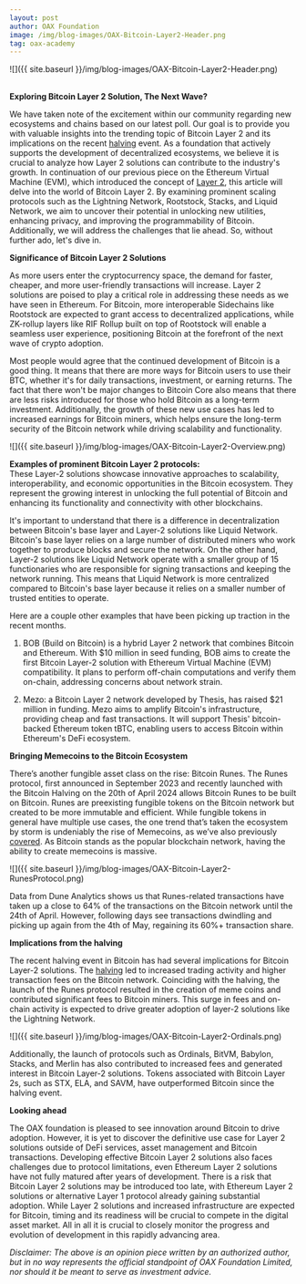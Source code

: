 ```yaml
---
layout: post
author: OAX Foundation
image: /img/blog-images/OAX-Bitcoin-Layer2-Header.png
tag: oax-academy
---
```


![]({{ site.baseurl }}/img/blog-images/OAX-Bitcoin-Layer2-Header.png)

<br><b>Exploring Bitcoin Layer 2 Solution, The Next Wave?</b>

We have taken note of the excitement within our community regarding new ecosystems and chains based on our latest poll. Our goal is to provide you with valuable insights into the trending topic of Bitcoin Layer 2 and its implications on the recent <a href="https://www.oax.org/2024/02/21/Unraveling-the-Impact-of-Bitcoin-Halving-on-the-Industry.html">halving</a> event. As a foundation that actively supports the development of decentralized ecosystems, we believe it is crucial to analyze how Layer 2 solutions can contribute to the industry's growth. In continuation of our previous piece on the Ethereum Virtual Machine (EVM), which introduced the concept of <a href="https://www.oax.org/2023/08/11/A-New-Wave-of-Layer-2-Scaling-Solutions.html">Layer 2</a>, this article will delve into the world of Bitcoin Layer 2. By examining prominent scaling protocols such as the Lightning Network, Rootstock, Stacks, and Liquid Network, we aim to uncover their potential in unlocking new utilities, enhancing privacy, and improving the programmability of Bitcoin. Additionally, we will address the challenges that lie ahead. So, without further ado, let's dive in.

<b>Significance of Bitcoin Layer 2 Solutions</b>

As more users enter the cryptocurrency space, the demand for faster, cheaper, and more user-friendly transactions will increase. Layer 2 solutions are poised to play a critical role in addressing these needs as we have seen in Ethereum. For Bitcoin, more interoperable Sidechains like Rootstock are expected to grant access to decentralized applications, while ZK-rollup layers like RIF Rollup built on top of Rootstock will enable a seamless user experience, positioning Bitcoin at the forefront of the next wave of crypto adoption.

Most people would agree that the continued development of Bitcoin is a good thing. It means that there are more ways for Bitcoin users to use their BTC, whether it's for daily transactions, investment, or earning returns. The fact that there won't be major changes to Bitcoin Core also means that there are less risks introduced for those who hold Bitcoin as a long-term investment. Additionally, the growth of these new use cases has led to increased earnings for Bitcoin miners, which helps ensure the long-term security of the Bitcoin network while driving scalability and functionality. 


![]({{ site.baseurl }}/img/blog-images/OAX-Bitcoin-Layer2-Overview.png)

<b>Examples of prominent Bitcoin Layer 2 protocols:</b><br>
These Layer-2 solutions showcase innovative approaches to scalability, interoperability, and economic opportunities in the Bitcoin ecosystem. They represent the growing interest in unlocking the full potential of Bitcoin and enhancing its functionality and connectivity with other blockchains. 

It's important to understand that there is a difference in decentralization between Bitcoin's base layer and Layer-2 solutions like Liquid Network. Bitcoin's base layer relies on a large number of distributed miners who work together to produce blocks and secure the network. On the other hand, Layer-2 solutions like Liquid Network operate with a smaller group of 15 functionaries who are responsible for signing transactions and keeping the network running. This means that Liquid Network is more centralized compared to Bitcoin's base layer because it relies on a smaller number of trusted entities to operate.

Here are a couple other examples that have been picking up traction in the recent months.

1. BOB (Build on Bitcoin) is a hybrid Layer 2 network that combines Bitcoin and Ethereum. With $10 million in seed funding, BOB aims to create the first Bitcoin Layer-2 solution with Ethereum Virtual Machine (EVM) compatibility. It plans to perform off-chain computations and verify them on-chain, addressing concerns about network strain.

2. Mezo: a Bitcoin Layer 2 network developed by Thesis, has raised $21 million in funding. Mezo aims to amplify Bitcoin's infrastructure, providing cheap and fast transactions. It will support Thesis' bitcoin-backed Ethereum token tBTC, enabling users to access Bitcoin within Ethereum's DeFi ecosystem.

<b>Bringing Memecoins to the Bitcoin Ecosystem</b>

There’s another fungible asset class on the rise: Bitcoin Runes. The Runes protocol, first announced in September 2023 and recently launched with the Bitcoin Halving on the 20th of April 2024 allows Bitcoin Runes to be built on Bitcoin. Runes are preexisting fungible tokens on the Bitcoin network but created to be more immutable and efficient. While fungible tokens in general have multiple use cases, the one trend that’s taken the ecosystem by storm is undeniably the rise of Memecoins, as we’ve also previously <a href="https://www.oax.org/2024/03/20/The-Meme-Coin-Mania-Returns.html">covered</a>. As Bitcoin stands as the popular blockchain network, having the ability to create memecoins is massive. 

![]({{ site.baseurl }}/img/blog-images/OAX-Bitcoin-Layer2-RunesProtocol.png)

Data from Dune Analytics shows us that Runes-related transactions have taken up a close to 64% of the transactions on the Bitcoin network until the 24th of April. However, following days see transactions dwindling and picking up again from the 4th of May, regaining its 60%+ transaction share. 

<b>Implications from the halving</b>

The recent halving event in Bitcoin has had several implications for Bitcoin Layer-2 solutions. The <a href="https://www.oax.org/2024/02/21/Unraveling-the-Impact-of-Bitcoin-Halving-on-the-Industry.html">halving</a> led to increased trading activity and higher transaction fees on the Bitcoin network. Coinciding with the halving, the launch of the Runes protocol resulted in the creation of meme coins and contributed significant fees to Bitcoin miners. This surge in fees and on-chain activity is expected to drive greater adoption of layer-2 solutions like the Lightning Network.

![]({{ site.baseurl }}/img/blog-images/OAX-Bitcoin-Layer2-Ordinals.png)

Additionally, the launch of protocols such as Ordinals, BitVM, Babylon, Stacks, and Merlin has also contributed to increased fees and generated interest in Bitcoin Layer-2 solutions. Tokens associated with Bitcoin Layer 2s, such as STX, ELA, and SAVM, have outperformed Bitcoin since the halving event.

<b>Looking ahead</b>

The OAX foundation is pleased to see innovation around Bitcoin to drive adoption. However, it is yet to discover the definitive use case for Layer 2 solutions outside of DeFi services, asset management and Bitcoin transactions. Developing effective Bitcoin Layer 2 solutions also faces challenges due to protocol limitations, even Ethereum Layer 2 solutions have not fully matured after years of development. There is a risk that Bitcoin Layer 2 solutions may be introduced too late, with Ethereum Layer 2 solutions or alternative Layer 1 protocol already gaining substantial adoption. While Layer 2 solutions and increased infrastructure are expected for Bitcoin, timing and its readiness will be crucial to compete in the digital asset market. All in all it is crucial to closely monitor the progress and evolution of development in this rapidly advancing area. 

<i>Disclaimer: The above is an opinion piece written by an authorized author, but in no way represents the official standpoint of OAX Foundation Limited, nor should it be meant to serve as investment advice.</i>

